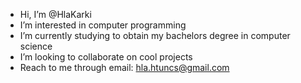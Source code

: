 - Hi, I’m @HlaKarki
- I’m interested in computer programming
- I’m currently studying to obtain my bachelors degree in computer science
- I’m looking to collaborate on cool projects
- Reach to me through email: hla.htuncs@gmail.com 

<!---
HlaKarki/HlaKarki is a ✨ special ✨ repository because its `README.md` (this file) appears on your GitHub profile.
You can click the Preview link to take a look at your changes.
--->
